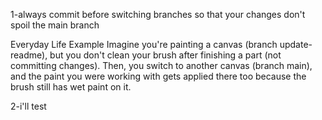 1-always commit before switching branches so that your changes don't spoil the main branch

Everyday Life Example
Imagine you're painting a canvas (branch update-readme), but you don't clean your brush after finishing a part (not committing changes). Then, you switch to another canvas (branch main), and the paint you were working with gets applied there too because the brush still has wet paint on it.

2-i'll test